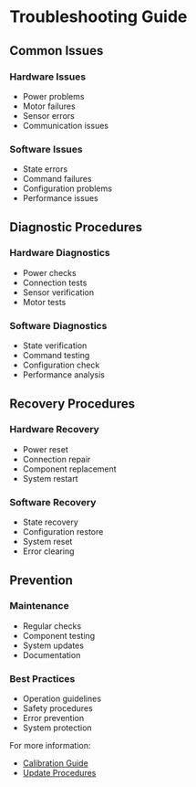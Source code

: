 # Troubleshooting Guide

## Common Issues
### Hardware Issues
- Power problems
- Motor failures
- Sensor errors
- Communication issues

### Software Issues
- State errors
- Command failures
- Configuration problems
- Performance issues

## Diagnostic Procedures
### Hardware Diagnostics
- Power checks
- Connection tests
- Sensor verification
- Motor tests

### Software Diagnostics
- State verification
- Command testing
- Configuration check
- Performance analysis

## Recovery Procedures
### Hardware Recovery
- Power reset
- Connection repair
- Component replacement
- System restart

### Software Recovery
- State recovery
- Configuration restore
- System reset
- Error clearing

## Prevention
### Maintenance
- Regular checks
- Component testing
- System updates
- Documentation

### Best Practices
- Operation guidelines
- Safety procedures
- Error prevention
- System protection

For more information:
- [Calibration Guide](calibration.md)
- [Update Procedures](updates.md)
